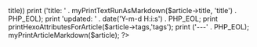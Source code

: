 <?php

// troubleshooting
// error_reporting(E_ALL);
// ini_set('display_errors', '1');

require('markdown_processor.php');

// front-matter
print ('---' . PHP_EOL);

if (!empty($article->title)) print ('title: ' . myPrintTextRunAsMarkdown($article->title, 'title') . PHP_EOL);
print 'updated: ' . date('Y-m-d H:i:s') . PHP_EOL;
print printHexoAttributesForArticle($article->tags,'tags');

print ('---' . PHP_EOL);

myPrintArticleMarkdown($article);

?>